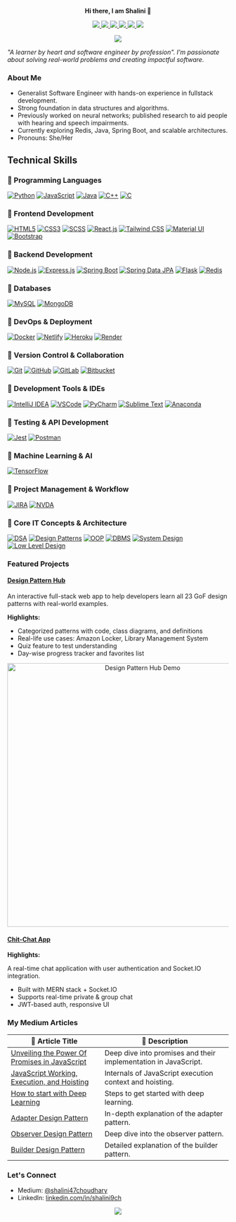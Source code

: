 <p align="center"><b>Hi there, I am Shalini 👋</b></p>

<p align="center">
  <a href="https://www.linkedin.com/in/shalini9ch/">
    <img src="https://img.shields.io/badge/-LinkedIn-0e76a8?style=flat-square&logo=Linkedin&logoColor=white" />
  </a>
  <a href="https://portfolio-shalini.netlify.app/">
    <img src="https://img.shields.io/badge/Website-3b5998?style=flat-square&logo=google-chrome&logoColor=white" />
  </a>
  <a href="https://medium.com/@shalini47choudhary">
    <img src="https://img.shields.io/badge/Medium-12100E?style=flat-square&logo=Medium&logoColor=white" />
  </a>
  <a href="https://dev.to/shalini47ch">
    <img src="https://img.shields.io/badge/Dev-12100E?style=flat-square&logo=Dev&logoColor=white" />
  </a>
  <a href="https://linktr.ee/shalini9">
    <img src="https://img.shields.io/badge/Linktree-39E09B.svg?style=flat-square&logo=Linktree&logoColor=white" />
  </a>
  <a href="https://leetcode.com/shalini47choudhary/">
    <img src="https://img.shields.io/badge/LeetCode-FFA116?style=flat-square&logo=LeetCode&logoColor=white" />
  </a>
</p>

<p align="center">
  <img src="https://readme-typing-svg.herokuapp.com?color=%23F7B12C&lines=Software+Engineer%7CFullstack+Developer%7CLoves+Design+Patterns" />
</p>



_"A learner by heart and software engineer by profession". I’m passionate about solving real-world problems and creating impactful software._

### About Me

- Generalist Software Engineer with hands-on experience in fullstack development.
- Strong foundation in data structures and algorithms.
- Previously worked on neural networks; published research to aid people with hearing and speech impairments.
- Currently exploring Redis, Java, Spring Boot, and scalable architectures.
- Pronouns: She/Her



## Technical Skills

### 🔹 Programming Languages
[![Python](https://img.shields.io/badge/Python-3776AB?style=for-the-badge&logo=python&logoColor=white)](https://www.python.org/)
[![JavaScript](https://img.shields.io/badge/JavaScript-F7DF1E?style=for-the-badge&logo=javascript&logoColor=black)](https://developer.mozilla.org/en-US/docs/Web/JavaScript)
[![Java](https://img.shields.io/badge/Java-ED8B00?style=for-the-badge&logo=openjdk&logoColor=white)](https://www.oracle.com/java/)
[![C++](https://img.shields.io/badge/C++-00599C?style=for-the-badge&logo=cplusplus&logoColor=white)](https://isocpp.org/)
[![C](https://img.shields.io/badge/C-A8B9CC?style=for-the-badge&logo=c&logoColor=black)](https://en.wikipedia.org/wiki/C_(programming_language))

### 🔹 Frontend Development
[![HTML5](https://img.shields.io/badge/HTML5-E34F26?style=for-the-badge&logo=html5&logoColor=white)](https://developer.mozilla.org/en-US/docs/Web/HTML)
[![CSS3](https://img.shields.io/badge/CSS3-1572B6?style=for-the-badge&logo=css3&logoColor=white)](https://developer.mozilla.org/en-US/docs/Web/CSS)
[![SCSS](https://img.shields.io/badge/SCSS-CC6699?style=for-the-badge&logo=sass&logoColor=white)](https://sass-lang.com/)
[![React.js](https://img.shields.io/badge/React-61DAFB?style=for-the-badge&logo=react&logoColor=black)](https://reactjs.org/)
[![Tailwind CSS](https://img.shields.io/badge/Tailwind_CSS-38B2AC?style=for-the-badge&logo=tailwind-css&logoColor=white)](https://tailwindcss.com/)
[![Material UI](https://img.shields.io/badge/Material_UI-0081CB?style=for-the-badge&logo=mui&logoColor=white)](https://mui.com/)
[![Bootstrap](https://img.shields.io/badge/Bootstrap-7952B3?style=for-the-badge&logo=bootstrap&logoColor=white)](https://getbootstrap.com/)

### 🔹 Backend Development
[![Node.js](https://img.shields.io/badge/Node.js-339933?style=for-the-badge&logo=nodedotjs&logoColor=white)](https://nodejs.org/)
[![Express.js](https://img.shields.io/badge/Express.js-000000?style=for-the-badge&logo=express&logoColor=white)](https://expressjs.com/)
[![Spring Boot](https://img.shields.io/badge/Spring%20Boot-6DB33F?style=for-the-badge&logo=springboot&logoColor=white)](https://spring.io/projects/spring-boot)
[![Spring Data JPA](https://img.shields.io/badge/Spring%20Data%20JPA-6DB33F?style=for-the-badge&logo=spring&logoColor=white)](https://spring.io/projects/spring-data-jpa)
[![Flask](https://img.shields.io/badge/Flask-000000?style=for-the-badge&logo=flask&logoColor=white)](https://flask.palletsprojects.com/)
[![Redis](https://img.shields.io/badge/Redis-DC382D?style=for-the-badge&logo=redis&logoColor=white)](https://redis.io/)

### 🔹 Databases
[![MySQL](https://img.shields.io/badge/MySQL-4479A1?style=for-the-badge&logo=mysql&logoColor=white)](https://www.mysql.com/)
[![MongoDB](https://img.shields.io/badge/MongoDB-47A248?style=for-the-badge&logo=mongodb&logoColor=white)](https://www.mongodb.com/)

### 🔹 DevOps & Deployment
[![Docker](https://img.shields.io/badge/Docker-2496ED?style=for-the-badge&logo=docker&logoColor=white)](https://www.docker.com/)
[![Netlify](https://img.shields.io/badge/Netlify-00C7B7?style=for-the-badge&logo=netlify&logoColor=white)](https://www.netlify.com/)
[![Heroku](https://img.shields.io/badge/Heroku-430098?style=for-the-badge&logo=heroku&logoColor=white)](https://www.heroku.com/)
[![Render](https://img.shields.io/badge/Render-46E3B7?style=for-the-badge&logo=render&logoColor=white)](https://render.com/)

### 🔹 Version Control & Collaboration
[![Git](https://img.shields.io/badge/Git-F05032?style=for-the-badge&logo=git&logoColor=white)](https://git-scm.com/)
[![GitHub](https://img.shields.io/badge/GitHub-181717?style=for-the-badge&logo=github&logoColor=white)](https://github.com/)
[![GitLab](https://img.shields.io/badge/GitLab-FC6D26?style=for-the-badge&logo=gitlab&logoColor=white)](https://gitlab.com/)
[![Bitbucket](https://img.shields.io/badge/Bitbucket-0052CC?style=for-the-badge&logo=bitbucket&logoColor=white)](https://bitbucket.org/)

### 🔹 Development Tools & IDEs
[![IntelliJ IDEA](https://img.shields.io/badge/IntelliJ%20IDEA-000000?style=for-the-badge&logo=intellijidea&logoColor=white)](https://www.jetbrains.com/idea/)
[![VSCode](https://img.shields.io/badge/VSCode-007ACC?style=for-the-badge&logo=visualstudiocode&logoColor=white)](https://code.visualstudio.com/)
[![PyCharm](https://img.shields.io/badge/PyCharm-000000?style=for-the-badge&logo=pycharm&logoColor=white)](https://www.jetbrains.com/pycharm/)
[![Sublime Text](https://img.shields.io/badge/Sublime%20Text-FF9800?style=for-the-badge&logo=sublimetext&logoColor=white)](https://www.sublimetext.com/)
[![Anaconda](https://img.shields.io/badge/Anaconda-44A833?style=for-the-badge&logo=anaconda&logoColor=white)](https://www.anaconda.com/)

### 🔹 Testing & API Development
[![Jest](https://img.shields.io/badge/Jest-C21325?style=for-the-badge&logo=jest&logoColor=white)](https://jestjs.io/)
[![Postman](https://img.shields.io/badge/Postman-FF6C37?style=for-the-badge&logo=postman&logoColor=white)](https://www.postman.com/)

### 🔹 Machine Learning & AI
[![TensorFlow](https://img.shields.io/badge/TensorFlow-FF6F00?style=for-the-badge&logo=tensorflow&logoColor=white)](https://www.tensorflow.org/)

### 🔹 Project Management & Workflow
[![JIRA](https://img.shields.io/badge/JIRA-0052CC?style=for-the-badge&logo=jira&logoColor=white)](https://www.atlassian.com/software/jira)
[![NVDA](https://img.shields.io/badge/NVDA-0078D4?style=for-the-badge)]()

### 🔹 Core IT Concepts & Architecture
[![DSA](https://img.shields.io/badge/Data%20Structures%20%26%20Algorithms-FFD700?style=for-the-badge)]()
[![Design Patterns](https://img.shields.io/badge/Design%20Patterns-007ACC?style=for-the-badge)]()
[![OOP](https://img.shields.io/badge/Object%20Oriented%20Programming-FF6B6B?style=for-the-badge)]()
[![DBMS](https://img.shields.io/badge/Database%20Management%20Systems-4CAF50?style=for-the-badge)]()
[![System Design](https://img.shields.io/badge/System%20Design-9C27B0?style=for-the-badge)]()
[![Low Level Design](https://img.shields.io/badge/Low%20Level%20Design-E91E63?style=for-the-badge)]()



### Featured Projects

####  [Design Pattern Hub](https://design-hub-frontend-theta.vercel.app/)

An interactive full-stack web app to help developers learn all 23 GoF design patterns with real-world examples.

**Highlights:**

- Categorized patterns with code, class diagrams, and definitions
- Real-life use cases: Amazon Locker, Library Management System
- Quiz feature to test understanding
- Day-wise progress tracker and favorites list

<p align="center">
  <img src="design-hub-demo.gif" alt="Design Pattern Hub Demo" width="600"/>
</p>

#### [Chit-Chat App](https://github.com/shalini47ch/chit-chat-frontend)

**Highlights:**

A real-time chat application with user authentication and Socket.IO integration.

- Built with MERN stack + Socket.IO
- Supports real-time private & group chat
- JWT-based auth, responsive UI




### My Medium Articles

| 📝 Article Title | 📖 Description |
|------------------|----------------|
| [Unveiling the Power Of Promises in JavaScript](https://medium.com/@shalini47choudhary/unveiling-the-power-of-promises-in-javascript-739c6a243464) | Deep dive into promises and their implementation in JavaScript. |
| [JavaScript Working, Execution, and Hoisting](https://medium.com/@shalini47choudhary/javascript-working-execution-and-hoisting-e0232074b22d) | Internals of JavaScript execution context and hoisting. |
| [How to start with Deep Learning](https://medium.com/@shalini47choudhary/how-to-start-with-deep-learning-b87ad4238ca4) | Steps to get started with deep learning. |
| [Adapter Design Pattern](https://medium.com/@shalini47choudhary/adapter-design-pattern-your-key-to-compatibility-in-coding-1d448014db2f) | In-depth explanation of the adapter pattern. |
| [Observer Design Pattern](https://medium.com/@shalini47choudhary/diving-deep-into-observer-design-pattern-73b9480d22cf) | Deep dive into the observer pattern. |
| [Builder Design Pattern](https://medium.com/@shalini47choudhary/diving-deep-into-builder-design-pattern-4f414997b223) | Detailed explanation of the builder pattern. |



### Let's Connect
- Medium: [@shalini47choudhary](https://medium.com/@shalini47choudhary)
- LinkedIn: [linkedin.com/in/shalini9ch](https://www.linkedin.com/in/shalini9ch/)


<p align="center">
  <img src="https://visitor-badge.laobi.icu/badge?page_id=shalini47ch.shalini47ch" />
</p>
